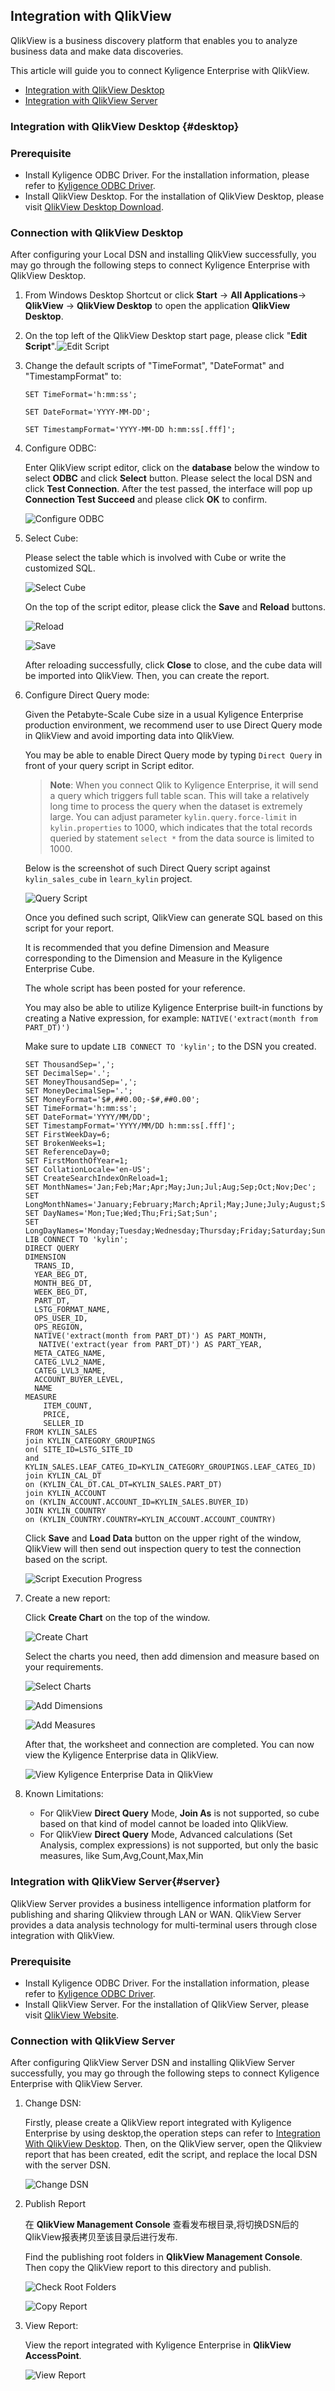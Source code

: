## Integration with QlikView

QlikView is a business discovery platform that enables you to analyze business data and make data discoveries.

This article will guide you to connect Kyligence Enterprise with QlikView.

- [Integration with QlikView Desktop](#desktop)
- [Integration with QlikView Server](#server)

### Integration with QlikView Desktop {#desktop}

### **Prerequisite**

- Install Kyligence ODBC Driver. For the installation information, please refer to [Kyligence ODBC Driver](../../driver/odbc/README.md).
- Install QlikView Desktop. For the installation of QlikView Desktop, please visit [QlikView Desktop Download](https://www.qlik.com/us/try-or-buy/download-qlikview).

### Connection with QlikView Desktop

After configuring your Local DSN and installing QlikView successfully, you may go through the following steps to connect Kyligence Enterprise with QlikView Desktop.

1. From Windows Desktop Shortcut or click **Start** -> **All Applications**-> **QlikView** -> **QlikView Desktop** to open the application **QlikView Desktop**.

2. On the top left of the QlikView Desktop start page, please click "**Edit Script**".![Edit Script](../../images/qlikview/edit.en.png)

3. Change the default scripts of "TimeFormat", "DateFormat" and "TimestampFormat" to:

   `SET TimeFormat='h:mm:ss';`

   `SET DateFormat='YYYY-MM-DD';`

   `SET TimestampFormat='YYYY-MM-DD h:mm:ss[.fff]';`

4. Configure ODBC:

   Enter QlikView script editor, click on the **database** below the window to select **ODBC** and click **Select** button. Please select the local DSN and click **Test Connection**. After the test passed, the interface will pop up **Connection Test Succeed** and please click **OK** to confirm.

   ![Configure ODBC](../../images/qlikview/odbc_configure.en.png)

5. Select Cube:

   Please select the table which is involved with Cube or write the customized SQL.

   ![Select Cube](../../images/qlikview/cube.en.png)

   On the top of the script editor, please click the **Save** and **Reload** buttons.

   ![Reload](../../images/qlikview/reload.en.png)

   ![Save](../../images/qlikview/save.en.png)

   After reloading successfully, click **Close** to close, and the cube data will be imported into QlikView. Then, you can create the report.

6. Configure Direct Query mode:

   Given the Petabyte-Scale Cube size in a usual Kyligence Enterprise production environment, we recommend user to use Direct Query mode in QlikView and avoid importing data into QlikView.

   You may be able to enable Direct Query mode by typing `Direct Query` in front of your query script in Script editor.

   > **Note**: When you connect Qlik to Kyligence Enterprise, it will send a query which triggers full table scan. This will take a relatively long time to process the query when the dataset is extremely large. You can adjust parameter `kylin.query.force-limit` in `kylin.properties` to 1000, which indicates that the total records queried by statement `select *` from the data source is limited to 1000.

   Below is the screenshot of such Direct Query script against `kylin_sales_cube` in `learn_kylin` project.

   ![Query Script](../../images/qlikview/query_script.en.png)

   Once you defined such script, QlikView can generate SQL based on this script for your report.

   It is recommended that you define Dimension and Measure corresponding to the Dimension and Measure in the Kyligence Enterprise Cube.  

   The whole script has been posted for your reference. 

   You may also be able to utilize Kyligence Enterprise built-in functions by creating a Native expression, for example: `NATIVE('extract(month from PART_DT)') ` 

   Make sure to update `LIB CONNECT TO 'kylin';` to the DSN you created. 

   ```shell
   SET ThousandSep=',';
   SET DecimalSep='.';
   SET MoneyThousandSep=',';
   SET MoneyDecimalSep='.';
   SET MoneyFormat='$#,##0.00;-$#,##0.00';
   SET TimeFormat='h:mm:ss';
   SET DateFormat='YYYY/MM/DD';
   SET TimestampFormat='YYYY/MM/DD h:mm:ss[.fff]';
   SET FirstWeekDay=6;
   SET BrokenWeeks=1;
   SET ReferenceDay=0;
   SET FirstMonthOfYear=1;
   SET CollationLocale='en-US';
   SET CreateSearchIndexOnReload=1;
   SET MonthNames='Jan;Feb;Mar;Apr;May;Jun;Jul;Aug;Sep;Oct;Nov;Dec';
   SET LongMonthNames='January;February;March;April;May;June;July;August;September;October;November;December';
   SET DayNames='Mon;Tue;Wed;Thu;Fri;Sat;Sun';
   SET LongDayNames='Monday;Tuesday;Wednesday;Thursday;Friday;Saturday;Sunday';
   LIB CONNECT TO 'kylin';
   DIRECT QUERY
   DIMENSION 
     TRANS_ID,
     YEAR_BEG_DT,
     MONTH_BEG_DT,
     WEEK_BEG_DT,
     PART_DT,
     LSTG_FORMAT_NAME,
     OPS_USER_ID,
     OPS_REGION,
     NATIVE('extract(month from PART_DT)') AS PART_MONTH,
      NATIVE('extract(year from PART_DT)') AS PART_YEAR,
     META_CATEG_NAME,
     CATEG_LVL2_NAME,
     CATEG_LVL3_NAME,
     ACCOUNT_BUYER_LEVEL,
     NAME
   MEASURE
       ITEM_COUNT,
       PRICE,
       SELLER_ID
   FROM KYLIN_SALES 
   join KYLIN_CATEGORY_GROUPINGS  
   on( SITE_ID=LSTG_SITE_ID 
   and KYLIN_SALES.LEAF_CATEG_ID=KYLIN_CATEGORY_GROUPINGS.LEAF_CATEG_ID)
   join KYLIN_CAL_DT
   on (KYLIN_CAL_DT.CAL_DT=KYLIN_SALES.PART_DT)
   join KYLIN_ACCOUNT 
   on (KYLIN_ACCOUNT.ACCOUNT_ID=KYLIN_SALES.BUYER_ID)
   JOIN KYLIN_COUNTRY
   on (KYLIN_COUNTRY.COUNTRY=KYLIN_ACCOUNT.ACCOUNT_COUNTRY)
   ```

   Click **Save** and **Load Data** button on the upper right of the window, QlikView will then send out inspection query to test the connection based on the script.

   ![Script Execution Progress](../../images/qlikview/test.en.png)

7. Create a new report:

   Click **Create Chart** on the top of the window.

   ![Create Chart](../../images/qlikview/chart.en.png)

   Select the charts you need, then add dimension and measure based on your requirements.

   ![Select Charts](../../images/qlikview/chart_type.en.png)

   ![Add Dimensions](../../images/qlikview/dimension.en.png)

   ![Add Measures](../../images/qlikview/measure.en.png)

   After that, the worksheet and connection are completed. You can now view the Kyligence Enterprise data in QlikView.

   ![View Kyligence Enterprise Data in QlikView](../../images/qlikview/datasheet.en.png)

8. Known Limitations:

   - For QlikView **Direct Query** Mode, **Join As** is not supported, so cube based on that kind of model cannot be loaded into QlikView.
   - For QlikView **Direct Query** Mode, Advanced calculations (Set Analysis, complex expressions) is not supported, but only the basic measures, like Sum,Avg,Count,Max,Min

### Integration with QlikView Server{#server}

QlikView Server provides a business intelligence information platform for publishing and sharing Qlikview through LAN or WAN. QlikView Server provides a data analysis technology for multi-terminal users through close integration with QlikView.

### **Prerequisite**

- Install Kyligence ODBC Driver. For the installation information, please refer to [Kyligence ODBC Driver](../../driver/odbc/README.md).
- Install QlikView Server. For the installation of QlikView Server, please visit [QlikView Website](https://www.qlik.com/us).

### Connection with QlikView Server

After configuring QlikView Server DSN and installing QlikView Server successfully, you may go through the following steps to connect Kyligence Enterprise with QlikView Server.

1. Change DSN:

   Firstly, please create a QlikView report integrated with Kyligence Enterprise by using desktop,the operation steps can refer to [Integration With QlikView Desktop](#desktop). Then, on the QlikView server, open the Qlikview report that has been created, edit the script, and replace the local DSN with the server DSN.

   ![Change DSN](../../images/qlikview/server_dsn.en.png)

2. Publish Report

   在 **QlikView Management Console** 查看发布根目录,将切换DSN后的QlikView报表拷贝至该目录后进行发布.

   Find the publishing root folders in **QlikView Management Console**. Then copy the QlikView report to this directory and publish.

   ![Check Root Folders](../../images/qlikview/get_path.en.png)

   ![Copy Report](../../images/qlikview/copy.en.png)

3. View Report:

   View the report integrated with Kyligence Enterprise in **QlikView AccessPoint**.

   ![View Report](../../images/qlikview/server_datasheet.en.png)